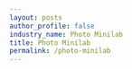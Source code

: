 ```yaml
---
layout: posts 
author_profile: false 
industry_name: Photo Minilab
title: Photo Minilab
permalink: /photo-minilab
---
```

